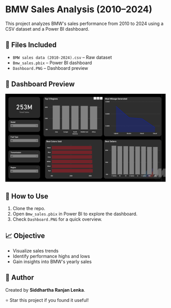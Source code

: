 # BMW Sales Analysis (2010–2024)

This project analyzes BMW's sales performance from 2010 to 2024 using a CSV dataset and a Power BI dashboard.

## 📂 Files Included
- `BMW sales data (2010-2024).csv` – Raw dataset
- `Bmw_sales.pbix` – Power BI dashboard
- `Dashboard.PNG` – Dashboard preview

## 📸 Dashboard Preview
![Dashboard](Dashboard.PNG)

## 🚀 How to Use
1. Clone the repo.
2. Open `Bmw_sales.pbix` in Power BI to explore the dashboard.
3. Check `Dashboard.PNG` for a quick overview.

## 📈 Objective
- Visualize sales trends
- Identify performance highs and lows
- Gain insights into BMW's yearly sales

## 🤝 Author
Created by **Siddhartha Ranjan Lenka**.

⭐ Star this project if you found it useful!
